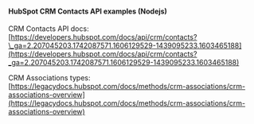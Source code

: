 #### HubSpot CRM Contacts API examples (Nodejs)

CRM Contacts API docs: [https://developers.hubspot.com/docs/api/crm/contacts?\_ga=2.207045203.1742087571.1606129529-1439095233.1603465188](https://developers.hubspot.com/docs/api/crm/contacts?_ga=2.207045203.1742087571.1606129529-1439095233.1603465188)

CRM Associations types: [https://legacydocs.hubspot.com/docs/methods/crm-associations/crm-associations-overview](https://legacydocs.hubspot.com/docs/methods/crm-associations/crm-associations-overview)
